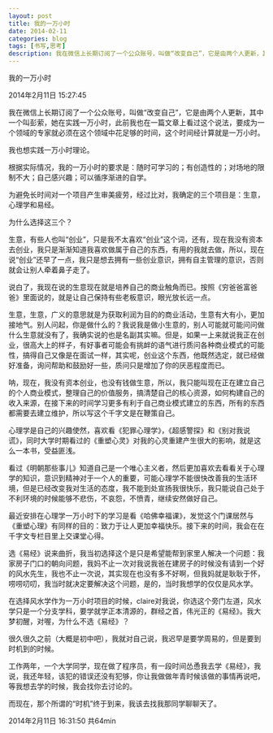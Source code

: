 ```yaml
---
layout: post
title: 我的一万小时
date: 2014-02-11
categories: blog
tags: [书写,思考]
description: 我在微信上长期订阅了一个公众账号，叫做“改变自己”，它是由两个人更新，其中一个叫彭萦，她在实践一万小时，此前我也在一篇文章上看过这个说法，要成为一个领域的专家就必须在这个领域中花足够的时间，这个时间经计算就是一万小时。
---
```



我的一万小时


2014年2月11日 15:27:45


我在微信上长期订阅了一个公众账号，叫做“改变自己”，它是由两个人更新，其中一个叫彭萦，她在实践一万小时，此前我也在一篇文章上看过这个说法，要成为一个领域的专家就必须在这个领域中花足够的时间，这个时间经计算就是一万小时。

我也想实践一万小时理论。

根据实际情况，我的一万小时的要求是：随时可学习的；有创造性的；对场地的限制不大；自己感兴趣；可以循序渐进的自学。

为避免长时间对一个项目产生审美疲劳，经过比对，我确定的三个项目是：生意，心理学和易经。

为什么选择这三个？

生意，有些人也叫“创业”，只是我不太喜欢“创业”这个词，还有，现在我没有资本去创业，我只是渐渐知道我喜欢做属于自己的东西，有用的我就去做，所以，现在说“创业”还早了一点，我只是想去拥有一些创业意识，拥有自主管理的意识，否则就会让别人牵着鼻子走了。

说白了，我现在说的生意现在就是培养自己的商业触角而已。按照《穷爸爸富爸爸》里面说的，就是让自己保持有些老板意识，眼光放长远一点。

生意，生意，广义的意思就是为获取利润为目的的商业活动，生意有大有小，更加接地气。别人问起，你是做什么的？我说我是做小生意的，别人可能就可能问问做什么生意就没有了，我确实说的也是名副其实嘛。但是，如果一上来就说我正在创业，很高大上的样子，有好事者可能会有挑衅的语气进行质问各种商业模式的可能性，搞得自己又像是在面试一样，其实呢，创业这个东西，他既然选定，就已经做好准备，询问帮助和鼓励好一些，质问只是增加了你的厌恶程度而已。

呐，现在，我没有资本创业，也没有钱做生意，所以，我只能叫现在正在建立自己的个人商业模式，整理自己的价值服务，搞清楚自己的核心资源，如何构建自己的收入来源，在接下来的时间学习更多有利于自己商业模式建立的东西，所有的东西都需要去建立维护，所以写这个千字文是在鞭策自己。

心理学是自己的兴趣使然，喜欢看《犯罪心理学》，《超感警探》和《别对我说谎》，同时大学时期看过的《重塑心灵》对我的心灵重建产生很大的影响，就是这么一本书，受益匪浅。

看过《明朝那些事儿》知道自己是一个唯心主义者，然后更加喜欢去看看关于心理学的知识，意识到精神对于一个人的重要，可能心理学不能很快改善我的生活环境，但是已经改变我对生活的态度，我不能到处宣扬我很快乐，我只能说自己处于不利环境的时候能够不悲伤，不哀怨，不愤青，继续安然做好自己。

最近安排在心理学一万小时下的学习是看《哈佛幸福课》，发觉这个门课居然与《重塑心理》有同样的目的：致力于让人更加幸福快乐。接下来的时间，我会在在千字文专栏目里上交课堂心得。

选《易经》说来曲折，我当初选择这个是只是希望能帮到家里人解决一个问题：我家房子门口的朝向问题，我妈不止一次对我说我爸在建房子的时候没有请到一个好的风水先生，我也不止一次说，其实现在也没有多不好啊，但我妈就是耿耿于怀，唠唠叨叨，我当时就决定要解决这个问题，是的，当时我想学的仅仅是风水学。

在选择风水学作为一万小时项目的时候，claire对我说，你选这个旁门左道，风水学只是一个分支学科，要学就学正本清源的，群经之首，伟光正的《易经》。我大梦初醒，对喔，为什么不选《易经》？

很久很久之前（大概是初中吧），我就对自己说，我迟早是要学周易的，但是要到时机到的时候。

工作两年，一个大学同学，现在做了程序员，有一段时间怂恿我去学《易经》，我说，我还年轻，该犯的错误还没有犯够，你让我做做年青时候该做的事情再说吧，等我想去学的时候，我会找你去讨论的。

而现在，那个所谓的“时机”终于到来，我该去找我那同学聊聊天了。

2014年2月11日 16:31:50 共64min



